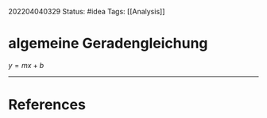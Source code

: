 202204040329
Status: #idea
Tags: [[Analysis]]

# algemeine Geradengleichung

$y = mx+b$

___
# References
